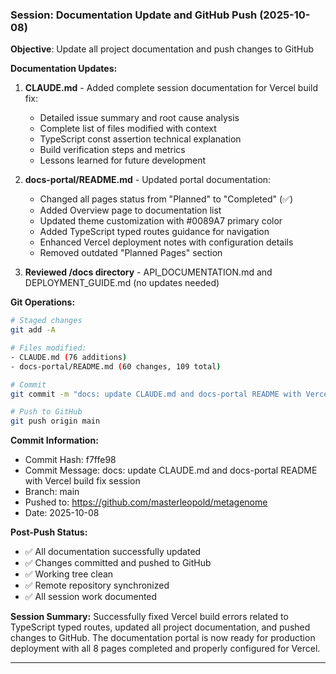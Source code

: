 ### Session: Documentation Update and GitHub Push (2025-10-08)

**Objective**: Update all project documentation and push changes to GitHub

**Documentation Updates:**

1. **CLAUDE.md** - Added complete session documentation for Vercel build fix:
   - Detailed issue summary and root cause analysis
   - Complete list of files modified with context
   - TypeScript const assertion technical explanation
   - Build verification steps and metrics
   - Lessons learned for future development

2. **docs-portal/README.md** - Updated portal documentation:
   - Changed all pages status from "Planned" to "Completed" (✅)
   - Added Overview page to documentation list
   - Updated theme customization with #0089A7 primary color
   - Added TypeScript typed routes guidance for navigation
   - Enhanced Vercel deployment notes with configuration details
   - Removed outdated "Planned Pages" section

3. **Reviewed /docs directory** - API_DOCUMENTATION.md and DEPLOYMENT_GUIDE.md (no updates needed)

**Git Operations:**

```bash
# Staged changes
git add -A

# Files modified:
- CLAUDE.md (76 additions)
- docs-portal/README.md (60 changes, 109 total)

# Commit
git commit -m "docs: update CLAUDE.md and docs-portal README with Vercel build fix session"

# Push to GitHub
git push origin main
```

**Commit Information:**
- Commit Hash: f7ffe98
- Commit Message: docs: update CLAUDE.md and docs-portal README with Vercel build fix session
- Branch: main
- Pushed to: https://github.com/masterleopold/metagenome
- Date: 2025-10-08

**Post-Push Status:**
- ✅ All documentation successfully updated
- ✅ Changes committed and pushed to GitHub
- ✅ Working tree clean
- ✅ Remote repository synchronized
- ✅ All session work documented

**Session Summary:**
Successfully fixed Vercel build errors related to TypeScript typed routes, updated all project documentation, and pushed changes to GitHub. The documentation portal is now ready for production deployment with all 8 pages completed and properly configured for Vercel.

---

